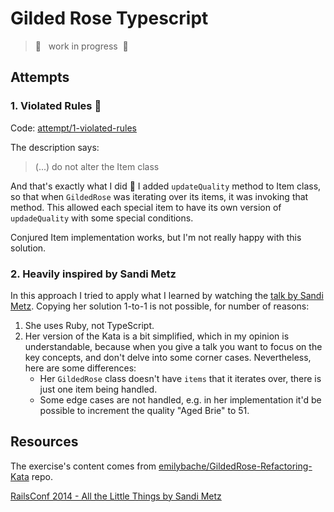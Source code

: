 # Gilded Rose Typescript

> 🚧 &nbsp; work in progress &nbsp;🚧

## Attempts

### 1. Violated Rules 🤦

Code: [attempt/1-violated-rules](https://github.com/sitek94/gilded-rose-typescript/tree/attempt/1-violated-rules)

The description says:

> (...) do not alter the Item class

And that's exactly what I did 🙈 I added `updateQuality` method to Item class, so that when `GildedRose` was
iterating over its items, it was invoking that method. This allowed each special item to have its own 
version of `updadeQuality` with some special conditions.

Conjured Item implementation works, but I'm not really happy with this solution.

### 2. Heavily inspired by Sandi Metz

In this approach I tried to apply what I learned by watching the [talk by Sandi Metz](https://youtu.be/8bZh5LMaSmE). 
Copying her solution 1-to-1 is not possible, for number of reasons:
1. She uses Ruby, not TypeScript.
2. Her version of the Kata is a bit simplified, which in my opinion is understandable, because when you give a talk you
   want to focus on the key concepts, and don't delve into some corner cases. Nevertheless, here are some differences:
   - Her `GildedRose` class doesn't have `items` that it iterates over, there is just one item being handled.
   - Some edge cases are not handled, e.g. in her implementation it'd be possible to increment the quality "Aged Brie"
     to 51.


## Resources

The exercise's content comes from [emilybache/GildedRose-Refactoring-Kata](https://github.com/emilybache/GildedRose-Refactoring-Kata)
repo.

[RailsConf 2014 - All the Little Things by Sandi Metz](https://youtu.be/8bZh5LMaSmE)
